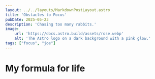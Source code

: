 ```yaml
---
layout: ../../layouts/MarkdownPostLayout.astro
title: 'Obstacles to Focus'
pubDate: 2025-05-23
description: 'Chasing too many rabbits.' 
image:
    url: 'https://docs.astro.build/assets/rose.webp'
    alt: 'The Astro logo on a dark background with a pink glow.'
tags: ["focus", "joe"]
---
```

# My formula for life

